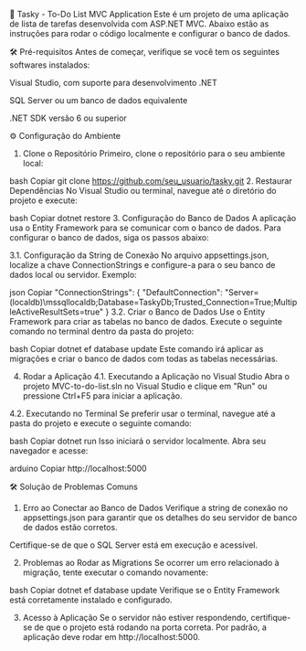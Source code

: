 🚀 Tasky - To-Do List MVC Application
Este é um projeto de uma aplicação de lista de tarefas desenvolvida com ASP.NET MVC. Abaixo estão as instruções para rodar o código localmente e configurar o banco de dados.

🛠️ Pré-requisitos
Antes de começar, verifique se você tem os seguintes softwares instalados:

Visual Studio, com suporte para desenvolvimento .NET

SQL Server ou um banco de dados equivalente

.NET SDK versão 6 ou superior

⚙️ Configuração do Ambiente
1. Clone o Repositório
Primeiro, clone o repositório para o seu ambiente local:

bash
Copiar
git clone https://github.com/seu_usuario/tasky.git
2. Restaurar Dependências
No Visual Studio ou terminal, navegue até o diretório do projeto e execute:

bash
Copiar
dotnet restore
3. Configuração do Banco de Dados
A aplicação usa o Entity Framework para se comunicar com o banco de dados. Para configurar o banco de dados, siga os passos abaixo:

3.1. Configuração da String de Conexão
No arquivo appsettings.json, localize a chave ConnectionStrings e configure-a para o seu banco de dados local ou servidor. Exemplo:

json
Copiar
"ConnectionStrings": {
    "DefaultConnection": "Server=(localdb)\\mssqllocaldb;Database=TaskyDb;Trusted_Connection=True;MultipleActiveResultSets=true"
}
3.2. Criar o Banco de Dados
Use o Entity Framework para criar as tabelas no banco de dados. Execute o seguinte comando no terminal dentro da pasta do projeto:

bash
Copiar
dotnet ef database update
Este comando irá aplicar as migrações e criar o banco de dados com todas as tabelas necessárias.

4. Rodar a Aplicação
4.1. Executando a Aplicação no Visual Studio
Abra o projeto MVC-to-do-list.sln no Visual Studio e clique em "Run" ou pressione Ctrl+F5 para iniciar a aplicação.

4.2. Executando no Terminal
Se preferir usar o terminal, navegue até a pasta do projeto e execute o seguinte comando:

bash
Copiar
dotnet run
Isso iniciará o servidor localmente. Abra seu navegador e acesse:

arduino
Copiar
http://localhost:5000

🛠️ Solução de Problemas Comuns
1. Erro ao Conectar ao Banco de Dados
Verifique a string de conexão no appsettings.json para garantir que os detalhes do seu servidor de banco de dados estão corretos.

Certifique-se de que o SQL Server está em execução e acessível.

2. Problemas ao Rodar as Migrations
Se ocorrer um erro relacionado à migração, tente executar o comando novamente:

bash
Copiar
dotnet ef database update
Verifique se o Entity Framework está corretamente instalado e configurado.

3. Acesso à Aplicação
Se o servidor não estiver respondendo, certifique-se de que o projeto está rodando na porta correta. Por padrão, a aplicação deve rodar em http://localhost:5000.
